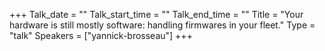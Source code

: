 +++
Talk_date = ""
Talk_start_time = ""
Talk_end_time = ""
Title = "Your hardware is still mostly software: handling firmwares in your fleet."
Type = "talk"
Speakers = ["yannick-brosseau"]
+++


